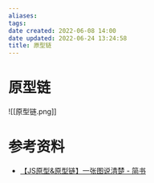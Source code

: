 ```yaml
---
aliases: 
tags: 
date created: 2022-06-08 14:00
date updated: 2022-06-24 13:24:58
title: 原型链
---
```


# 原型链

![[原型链.png]]

# 参考资料

- [【JS原型&原型链】一张图说清楚 - 简书](https://www.jianshu.com/p/423f72d502c2)
